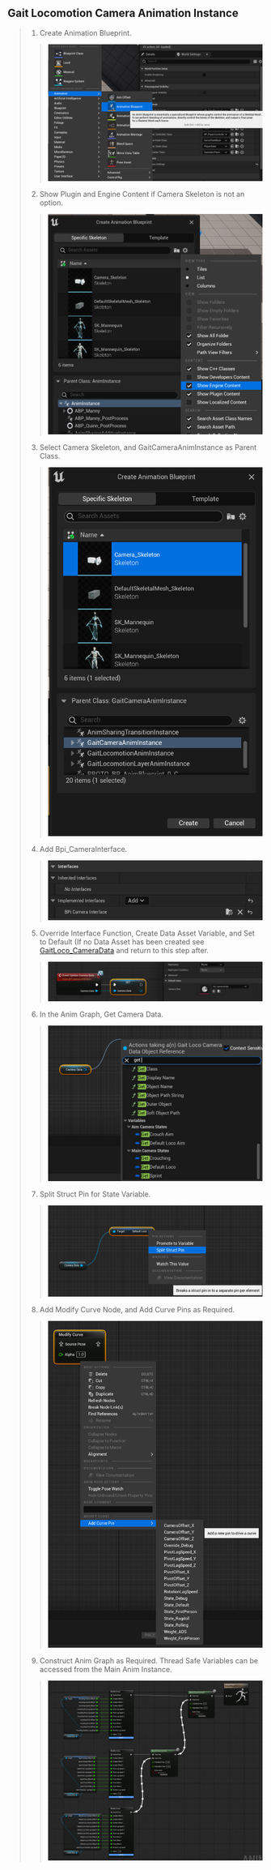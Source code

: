 ## Gait Locomotion Camera Animation Instance
>
> 1. Create Animation Blueprint.
>> ![](/Assets/Images/Documentation/Camera/GaitCameraAnimInstance/CreateAnimationBlueprint.png#small-image)
>
> 2. Show Plugin and Engine Content if Camera Skeleton is not an option.
>> ![](/Assets/Images/Documentation/Camera/GaitCameraAnimInstance/ShowPluginContent.png#small-image)
>
> 3. Select Camera Skeleton, and GaitCameraAnimInstance as Parent Class.
>> ![](/Assets/Images/Documentation/Camera/GaitCameraAnimInstance/CameraSkeleAndInstanceType.png#small-image)
>
> 4. Add Bpi_CameraInterface.
>> ![](/Assets/Images/Documentation/Camera/GaitCameraAnimInstance/AddInterface.png#small-image)
>
> 5. Override Interface Function, Create Data Asset Variable, and Set to Default (If no Data Asset has been created see [GaitLoco_CameraData]() and return to this step after.
>> ![](/Assets/Images/Documentation/Camera/GaitCameraAnimInstance/OverrideAndSet.png#small-image)
>
> 6. In the Anim Graph, Get Camera Data.
>> ![](/Assets/Images/Documentation/Camera/GaitCameraAnimInstance/GetData.png#small-image)
>
> 7. Split Struct Pin for State Variable.
>> ![](/Assets/Images/Documentation/Camera/GaitCameraAnimInstance/BreakStruct.png#small-image)
>
> 8. Add Modify Curve Node, and Add Curve Pins as Required.
>> ![](/Assets/Images/Documentation/Camera/GaitCameraAnimInstance/ModifyCurve.png#small-image)
>
> 9. Construct Anim Graph as Required. Thread Safe Variables can be accessed from the Main Anim Instance.
>> ![](/Assets/Images/Documentation/Camera/GaitCameraAnimInstance/AnimGraphLayout.png#small-image)
